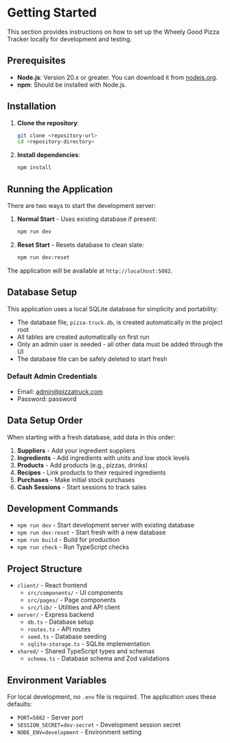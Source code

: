# Getting Started

This section provides instructions on how to set up the Wheely Good Pizza Tracker locally for development and testing.

## Prerequisites

- **Node.js**: Version 20.x or greater. You can download it from [nodejs.org](https://nodejs.org/).
- **npm**: Should be installed with Node.js.

## Installation

1. **Clone the repository**:

   ```bash
   git clone <repository-url>
   cd <repository-directory>
   ```

2. **Install dependencies**:
   ```bash
   npm install
   ```

## Running the Application

There are two ways to start the development server:

1. **Normal Start** - Uses existing database if present:

   ```bash
   npm run dev
   ```

2. **Reset Start** - Resets database to clean slate:
   ```bash
   npm run dev:reset
   ```

The application will be available at `http://localhost:5082`.

## Database Setup

This application uses a local SQLite database for simplicity and portability:

- The database file, `pizza-truck.db`, is created automatically in the project root
- All tables are created automatically on first run
- Only an admin user is seeded - all other data must be added through the UI
- The database file can be safely deleted to start fresh

### Default Admin Credentials

- Email: admin@pizzatruck.com
- Password: password

## Data Setup Order

When starting with a fresh database, add data in this order:

1. **Suppliers** - Add your ingredient suppliers
2. **Ingredients** - Add ingredients with units and low stock levels
3. **Products** - Add products (e.g., pizzas, drinks)
4. **Recipes** - Link products to their required ingredients
5. **Purchases** - Make initial stock purchases
6. **Cash Sessions** - Start sessions to track sales

## Development Commands

- `npm run dev` - Start development server with existing database
- `npm run dev:reset` - Start fresh with a new database
- `npm run build` - Build for production
- `npm run check` - Run TypeScript checks

## Project Structure

- `client/` - React frontend
  - `src/components/` - UI components
  - `src/pages/` - Page components
  - `src/lib/` - Utilities and API client
- `server/` - Express backend
  - `db.ts` - Database setup
  - `routes.ts` - API routes
  - `seed.ts` - Database seeding
  - `sqlite-storage.ts` - SQLite implementation
- `shared/` - Shared TypeScript types and schemas
  - `schema.ts` - Database schema and Zod validations

## Environment Variables

For local development, no `.env` file is required. The application uses these defaults:

- `PORT=5082` - Server port
- `SESSION_SECRET=dev-secret` - Development session secret
- `NODE_ENV=development` - Environment setting
